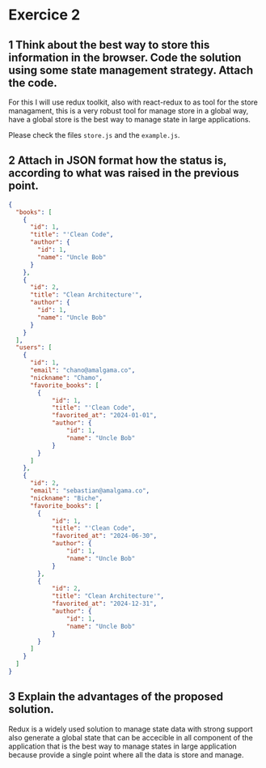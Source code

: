 # Exercice 2

## 1 Think about the best way to store this information in the browser. Code the solution using some state management strategy. Attach the code.

For this I will use redux toolkit, also with react-redux to as tool for the store managament, this is a very robust tool for manage store in a global way, have a global store is the best way to manage state in large applications.

Please check the files `store.js` and the `example.js`.
 

## 2 Attach in JSON format how the status is, according to what was raised in the previous point.

```json
{
  "books": [
    {
      "id": 1,
      "title": "'Clean Code",
      "author": {
        "id": 1,
        "name": "Uncle Bob"
      }
    },
    {
      "id": 2,
      "title": "Clean Architecture'",
      "author": {
        "id": 1,
        "name": "Uncle Bob"
      }
    }
  ],
  "users": [
    {
      "id": 1,
      "email": "chano@amalgama.co",
      "nickname": "Chamo",
      "favorite_books": [
        {
            "id": 1,
            "title": "'Clean Code",
            "favorited_at": "2024-01-01",
            "author": {
                "id": 1,
                "name": "Uncle Bob"
            }
        }
      ]
    },
    {
      "id": 2,
      "email": "sebastian@amalgama.co",
      "nickname": "Biche",
      "favorite_books": [
        {
            "id": 1,
            "title": "'Clean Code",
            "favorited_at": "2024-06-30",
            "author": {
                "id": 1,
                "name": "Uncle Bob"
            }
        },
        {
            "id": 2,
            "title": "Clean Architecture'",
            "favorited_at": "2024-12-31",
            "author": {
                "id": 1,
                "name": "Uncle Bob"
            }
        }
      ]
    }
  ]
}
```

## 3 Explain the advantages of the proposed solution.

Redux is a widely used solution to manage state data with strong support also generate a global state that can be accecible in all component of the application that is the best way to manage states in large application because provide a single point where all the data is store and manage.